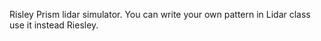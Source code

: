 Risley Prism lidar simulator. You can write your own pattern in Lidar class use it instead Riesley.
